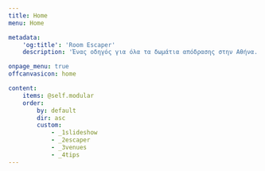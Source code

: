 ```yaml
---
title: Home
menu: Home

metadata:
    'og:title': 'Room Escaper'
    description: 'Ένας οδηγός για όλα τα δωμάτια απόδρασης στην Αθήνα. Τι είναι, ποια είναι και πως είναι, όλα τα Αθηναϊκά escape rooms!'

onpage_menu: true
offcanvasicon: home

content:
    items: @self.modular
    order:
        by: default
        dir: asc
        custom:
            - _1slideshow
            - _2escaper
            - _3venues
            - _4tips
---
```

